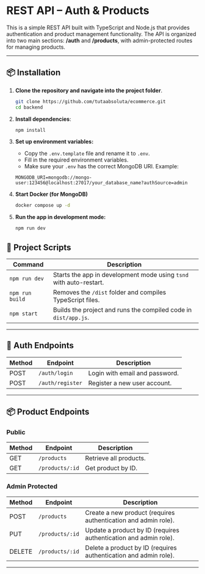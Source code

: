 # REST API – Auth & Products

This is a simple REST API built with TypeScript and Node.js that provides authentication and product management functionality. The API is organized into two main sections: **/auth** and **/products**, with admin-protected routes for managing products.

---

## 📦 Installation

1. **Clone the repository and navigate into the project folder**.

   ```bash
   git clone https://github.com/tutaabsoluta/ecommerce.git
   cd backend
   ```

2. **Install dependencies**:

   ```bash
   npm install
   ```

3. **Set up environment variables:**

   - Copy the `.env.template` file and rename it to `.env`.
   - Fill in the required environment variables.
   - Make sure your `.env` has the correct MongoDB URI. Example:

   ```env
   MONGODB_URI=mongodb://mongo-user:123456@localhost:27017/your_database_name?authSource=admin
   ```

4. **Start Docker (for MongoDB)**
   ```bash
   docker compose up -d
   ```

5. **Run the app in development mode:**

   ```bash
   npm run dev
   ```


## 📁 Project Scripts

| Command        | Description                                   |
|----------------|-----------------------------------------------|
| `npm run dev`  | Starts the app in development mode using `tsnd` with auto-restart. |
| `npm run build`| Removes the `/dist` folder and compiles TypeScript files. |
| `npm start`    | Builds the project and runs the compiled code in `dist/app.js`. |

---

## 🔐 Auth Endpoints

| Method | Endpoint       | Description             |
|--------|----------------|-------------------------|
| POST   | `/auth/login`  | Login with email and password. |
| POST   | `/auth/register` | Register a new user account. |

---

## 📦 Product Endpoints

### Public

| Method | Endpoint       | Description             |
|--------|----------------|-------------------------|
| GET    | `/products`    | Retrieve all products.  |
| GET    | `/products/:id`| Get product by ID.      |

### Admin Protected

| Method | Endpoint         | Description             |
|--------|------------------|-------------------------|
| POST   | `/products`      | Create a new product (requires authentication and admin role). |
| PUT    | `/products/:id`  | Update a product by ID (requires authentication and admin role). |
| DELETE | `/products/:id`  | Delete a product by ID (requires authentication and admin role). |

---

